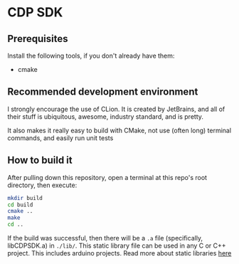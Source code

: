 # CDP SDK


## Prerequisites
Install the following tools, if you don't already have them:
   * cmake


## Recommended development environment
I strongly encourage the use of CLion. It is created by JetBrains, and all of their stuff is ubiquitous, awesome, industry standard, and is pretty.

It also makes it really easy to build with CMake, not use (often long) terminal commands, and easily run unit tests


## How to build it
After pulling down this repository, open a terminal at this repo's root directory, then execute:

```bash
mkdir build
cd build
cmake ..
make
cd ..
```

If the build was successful, then there will be a `.a` file (specifically, libCDPSDK.a) in `./lib/`. This static library file can be used in any C or C++ project. This includes arduino projects. Read more about static libraries [here](https://medium.com/@meghamohan/all-about-static-libraries-in-c-cea57990c495)